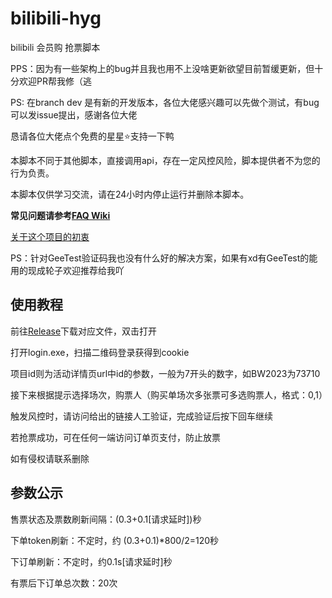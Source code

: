 # bilibili-hyg

bilibili 会员购 抢票脚本

PPS：因为有一些架构上的bug并且我也用不上没啥更新欲望目前暂缓更新，但十分欢迎PR帮我修（逃

PS: 在branch dev 是有新的开发版本，各位大佬感兴趣可以先做个测试，有bug可以发issue提出，感谢各位大佬

恳请各位大佬点个免费的星星⭐️支持一下鸭

本脚本不同于其他脚本，直接调用api，存在一定风控风险，脚本提供者不为您的行为负责。

本脚本仅供学习交流，请在24小时内停止运行并删除本脚本。

**常见问题请参考**[**FAQ Wiki**](https://github.com/ZianTT/bilibili-hyg/wiki/FAQ)

[关于这个项目的初衷](https://github.com/ZianTT/bilibili-hyg/wiki/%E5%85%B3%E4%BA%8E%E8%BF%99%E4%B8%AA%E9%A1%B9%E7%9B%AE)

PS：针对GeeTest验证码我也没有什么好的解决方案，如果有xd有GeeTest的能用的现成轮子欢迎推荐给我吖

## 使用教程

前往[Release](https://github.com/ZianTT/bilibili-hyg/releases)下载对应文件，双击打开

打开login.exe，扫描二维码登录获得到cookie

项目id则为活动详情页url中id的参数，一般为7开头的数字，如BW2023为73710

接下来根据提示选择场次，购票人（购买单场次多张票可多选购票人，格式：0,1）

触发风控时，请访问给出的链接人工验证，完成验证后按下回车继续

若抢票成功，可在任何一端访问订单页支付，防止放票

如有侵权请联系删除

## 参数公示

售票状态及票数刷新间隔：(0.3+0.1\[请求延时\])秒

下单token刷新：不定时，约 (0.3+0.1)\*800/2=120秒

下订单刷新：不定时，约0.1s\[请求延时\]秒

有票后下订单总次数：20次
